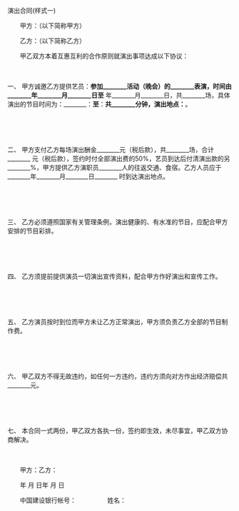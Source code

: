 



演出合同(样式一)



 

　　甲方：（以下简称甲方）

　　乙方：（以下简称乙方）　　

　　甲乙双方本着互惠互利的合作原则就演出事项达成以下协议：

　　

一、
甲方诚邀乙方提供艺员：________参加________活动（晚会）的________表演，时间由________年________月________日至________ 年________月________日，共________场，具体演出的节目时间为：________：________至________：________共________分钟，演出地点：________。

　　

　　

二、
甲方支付乙方每场演出酬金________元（税后款），共________场，合计________ 元（税后款），签约时付全部演出费的50%，艺员到达后付清演出款的另________%，甲方提供乙方演职员________人的往返交通、食宿。乙方人员应于________年________月________日________ 时到达演出地点。

　　

　　

三、
乙方必须遵照国家有关管理条例，演出健康的、有水准的节目，应配合甲方安排的节目彩排。

　　

　　

四、
乙方须提前提供演员一切演出宣传资料，配合甲方作好演出和宣传工作。

　　

　　

五、
乙方演员按时到位而甲方未让乙方正常演出，甲方须负责乙方全部的节目制作费。

　　

　　

六、
甲乙双方不得无故违约，如任何一方违约，违约方须向对方作出经济赔偿共________元。

　　

　　

七、
本合同一式两份，甲乙双方各执一份，签约即生效，未尽事宜，甲乙双方协商解决。　　

　　

　　甲方：乙方：

　　年 月 日年 月 日

　　中国建设银行帐号：　　　　　姓名：